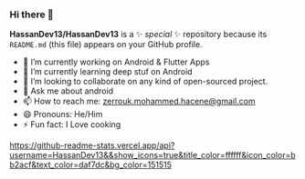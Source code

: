 ### Hi there 👋


**HassanDev13/HassanDev13** is a ✨ _special_ ✨ repository because its `README.md` (this file) appears on your GitHub profile.

- 🔭 I’m currently working on Android & Flutter Apps
- 🌱 I’m currently learning deep stuf on Android
- 👯 I’m looking to collaborate on any kind of open-sourced project.
- 💬 Ask me about android
- 📫 How to reach me: zerrouk.mohammed.hacene@gmail.com
- 😄 Pronouns: He/Him
- ⚡ Fun fact: I Love cooking

https://github-readme-stats.vercel.app/api?username=HassanDev13&&show_icons=true&title_color=ffffff&icon_color=bb2acf&text_color=daf7dc&bg_color=151515

